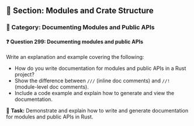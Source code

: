## 📘 Section: Modules and Crate Structure  
### 🔹 Category: Documenting Modules and Public APIs  
#### ❓ Question 299: Documenting modules and public APIs

Write an explanation and example covering the following:

- How do you write documentation for modules and public APIs in a Rust project?
- Show the difference between `///` (inline doc comments) and `//!` (module-level doc comments).
- Include a code example and explain how to generate and view the documentation.

🔧 **Task:** Demonstrate and explain how to write and generate documentation for modules and public APIs in Rust.
